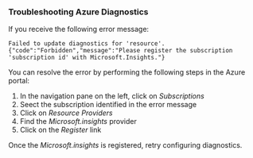 ### Troubleshooting Azure Diagnostics

If you receive the following error message:

`Failed to update diagnostics for 'resource'. {"code":"Forbidden","message":"Please register the subscription 'subscription id' with Microsoft.Insights."}`

You can resolve the error by performing the following steps in the Azure portal:

1.	In the navigation pane on the left, click on *Subscriptions*
2.	Seect the subscription identified in the error message
3.	Click on *Resource Providers*
4.	Find the *Microsoft.insights* provider
5.	Click on the *Register* link

Once the *Microsoft.insights* is registered, retry configuring diagnostics.
